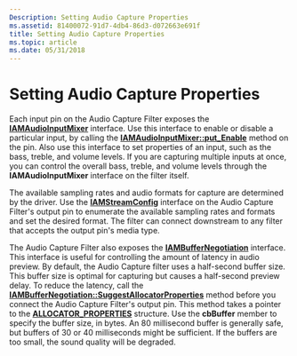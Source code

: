 ```yaml
---
Description: Setting Audio Capture Properties
ms.assetid: 81400072-91d7-4db4-86d3-d072663e691f
title: Setting Audio Capture Properties
ms.topic: article
ms.date: 05/31/2018
---
```


# Setting Audio Capture Properties

Each input pin on the Audio Capture Filter exposes the [**IAMAudioInputMixer**](/windows/desktop/api/Strmif/nn-strmif-iamaudioinputmixer) interface. Use this interface to enable or disable a particular input, by calling the [**IAMAudioInputMixer::put\_Enable**](/windows/desktop/api/Strmif/nf-strmif-iamaudioinputmixer-put_enable) method on the pin. Also use this interface to set properties of an input, such as the bass, treble, and volume levels. If you are capturing multiple inputs at once, you can control the overall bass, treble, and volume levels through the **IAMAudioInputMixer** interface on the filter itself.

The available sampling rates and audio formats for capture are determined by the driver. Use the [**IAMStreamConfig**](/windows/desktop/api/Strmif/nn-strmif-iamstreamconfig) interface on the Audio Capture Filter's output pin to enumerate the available sampling rates and formats and set the desired format. The filter can connect downstream to any filter that accepts the output pin's media type.

The Audio Capture Filter also exposes the [**IAMBufferNegotiation**](/windows/desktop/api/Strmif/nn-strmif-iambuffernegotiation) interface. This interface is useful for controlling the amount of latency in audio preview. By default, the Audio Capture filter uses a half-second buffer size. This buffer size is optimal for capturing but causes a half-second preview delay. To reduce the latency, call the [**IAMBufferNegotiation::SuggestAllocatorProperties**](/windows/desktop/api/Strmif/nf-strmif-iambuffernegotiation-suggestallocatorproperties) method before you connect the Audio Capture Filter's output pin. This method takes a pointer to the [**ALLOCATOR\_PROPERTIES**](/windows/win32/api/strmif/ns-strmif-allocator_properties) structure. Use the **cbBuffer** member to specify the buffer size, in bytes. An 80 millisecond buffer is generally safe, but buffers of 30 or 40 milliseconds might be sufficient. If the buffers are too small, the sound quality will be degraded.

 

 



